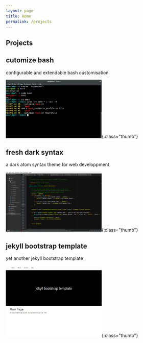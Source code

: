 ```yaml
---
layout: page
title: Home
permalink: /projects
---
```


<article class="markdown-body" markdown="1">

# Projects

## cutomize bash

configurable and extendable bash customisation

![customize bash thumb](/img/01-customize-bash-thumb.png){:class="thumb"}



## fresh dark syntax

a dark atom syntax theme for web developpment.

![customize bash thumb](/img/01-fresh-dark-thumb.png){:class="thumb"}


## jekyll bootstrap template

yet another jekyll bootstrap template

![customize bash thumb](/img/01-jekyll-bootstrap-thumb.png){:class="thumb"}

</article>
